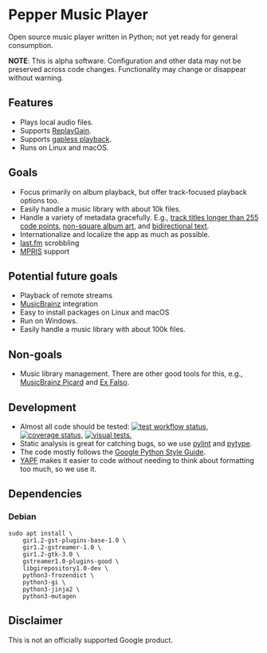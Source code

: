 # Pepper Music Player

Open source music player written in Python; not yet ready for general
consumption.

**NOTE**: This is alpha software. Configuration and other data may not be
preserved across code changes. Functionality may change or disappear without
warning.

## Features

*   Plays local audio files.
*   Supports [ReplayGain](https://en.wikipedia.org/wiki/ReplayGain).
*   Supports [gapless playback](https://en.wikipedia.org/wiki/Gapless_playback).
*   Runs on Linux and macOS.

<!-- TODO(dseomn): Add screenshots? -->

## Goals

*   Focus primarily on album playback, but offer track-focused playback options
    too.
*   Easily handle a music library with about 10k files.
*   Handle a variety of metadata gracefully. E.g.,
    [track titles longer than 255 code points](https://musicbrainz.org/recording/9685f9b6-9154-414a-9a4a-109dafce92b2),
    [non-square album art](https://en.wikipedia.org/wiki/J-card), and
    [bidirectional text](https://en.wikipedia.org/wiki/Bidirectional_text).
*   Internationalize and localize the app as much as possible.
*   [last.fm](https://www.last.fm/) scrobbling
*   [MPRIS](https://www.freedesktop.org/wiki/Specifications/mpris-spec/) support

## Potential future goals

*   Playback of remote streams
*   [MusicBrainz](https://musicbrainz.org/) integration
*   Easy to install packages on Linux and macOS
*   Run on Windows.
*   Easily handle a music library with about 100k files.

## Non-goals

*   Music library management. There are other good tools for this, e.g.,
    [MusicBrainz Picard](https://picard.musicbrainz.org/) and
    [Ex Falso](https://quodlibet.readthedocs.io/en/latest/guide/commands/exfalso.html).

## Development

*   Almost all code should be tested: [![test workflow
    status,](https://github.com/dseomn/pepper-music-player/workflows/.github/workflows/test.yaml/badge.svg)](https://github.com/dseomn/pepper-music-player/actions?query=workflow%3A.github%2Fworkflows%2Ftest.yaml)
    [![coverage
    status,](https://codecov.io/gh/dseomn/pepper-music-player/branch/master/graph/badge.svg)](https://codecov.io/gh/dseomn/pepper-music-player)
    [![visual
    tests.](https://percy.io/static/images/percy-badge.svg)](https://percy.io/dseomn/pepper-music-player)
*   Static analysis is great for catching bugs, so we use
    [pylint](https://github.com/PyCQA/pylint) and
    [pytype](https://github.com/google/pytype).
*   The code mostly follows the [Google Python Style
    Guide](https://google.github.io/styleguide/pyguide.html).
*   [YAPF](https://github.com/google/yapf) makes it easier to code without
    needing to think about formatting too much, so we use it.

## Dependencies

### Debian

```
sudo apt install \
    gir1.2-gst-plugins-base-1.0 \
    gir1.2-gstreamer-1.0 \
    gir1.2-gtk-3.0 \
    gstreamer1.0-plugins-good \
    libgirepository1.0-dev \
    python3-frozendict \
    python3-gi \
    python3-jinja2 \
    python3-mutagen
```

## Disclaimer

This is not an officially supported Google product.
